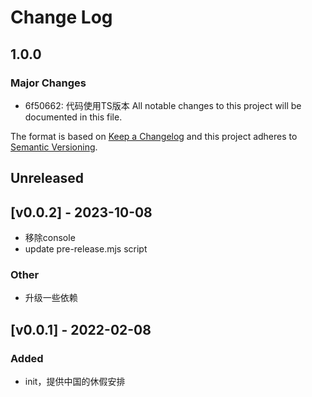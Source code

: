 # Change Log

## 1.0.0

### Major Changes

- 6f50662: 代码使用TS版本
  All notable changes to this project will be documented in this file.

The format is based on [Keep a Changelog](http://keepachangelog.com/)
and this project adheres to [Semantic Versioning](http://semver.org/).

## Unreleased

## [v0.0.2] - 2023-10-08

- 移除console
- update pre-release.mjs script

### Other

- 升级一些依赖

## [v0.0.1] - 2022-02-08

### Added

- init，提供中国的休假安排
